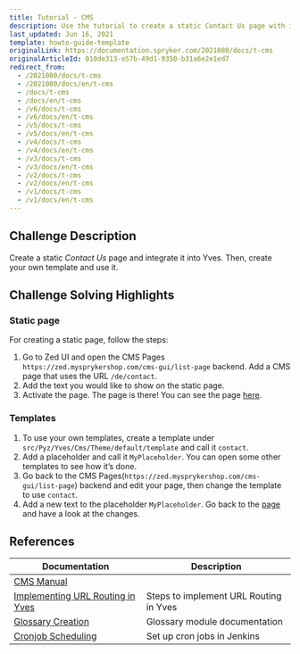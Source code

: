 ```yaml
---
title: Tutorial - CMS
description: Use the tutorial to create a static Contact Us page with its own template and integrate it to Yves.
last_updated: Jun 16, 2021
template: howto-guide-template
originalLink: https://documentation.spryker.com/2021080/docs/t-cms
originalArticleId: 010de313-e57b-49d1-9350-b31a6e2e1ed7
redirect_from:
  - /2021080/docs/t-cms
  - /2021080/docs/en/t-cms
  - /docs/t-cms
  - /docs/en/t-cms
  - /v6/docs/t-cms
  - /v6/docs/en/t-cms
  - /v5/docs/t-cms
  - /v5/docs/en/t-cms
  - /v4/docs/t-cms
  - /v4/docs/en/t-cms
  - /v3/docs/t-cms
  - /v3/docs/en/t-cms
  - /v2/docs/t-cms
  - /v2/docs/en/t-cms
  - /v1/docs/t-cms
  - /v1/docs/en/t-cms
---
```


<!--used to be: http://spryker.github.io/challenge/cms/-->

## Challenge Description
Create a static _Contact Us_ page and integrate it into Yves. Then, create your own template and use it.

## Challenge Solving Highlights
### Static page
For creating a static page, follow the steps:
1. Go to Zed UI and open the CMS Pages `https://zed.mysprykershop.com/cms-gui/list-page` backend. Add a CMS page that uses the URL `/de/contact`.
2. Add the text you would like to show on the static page.
3. Activate the page.
The page is there! You can see the page [here](https://mysprykershop.com/de/contact).

### Templates
1. To use your own templates, create a template under `src/Pyz/Yves/Cms/Theme/default/template` and call it `contact`.
2. Add a placeholder and call it `MyPlaceholder`. You can open some other templates to see how it’s done.
3. Go back to the CMS Pages(`https://zed.mysprykershop.com/cms-gui/list-page`) backend and edit your page, then change the template to use `contact`.
4. Add a new text to the placeholder `MyPlaceholder`.
Go back to the [page](https://mysprykershop.com/de/contact) and have a look at the changes.

## References

| Documentation | Description |
| --- | --- |
| [CMS Manual](/docs/scos/user/features/{{site.version}}/cms-feature-overview/cms-feature-overview.html)  |
|  [Implementing URL Routing in Yves](/docs/scos/dev/back-end-development/yves/implementing-url-routing-in-yves.html)| Steps to implement URL Routing in Yves |
| [Glossary Creation](/docs/scos/user/back-office-user-guides/{{site.version}}/administration/glossary/managing-glossary.html) |Glossary module documentation  |
| [Cronjob Scheduling](/docs/scos/dev/sdk/cronjob-scheduling.html) | Set up cron jobs in Jenkins |

<!-- Last review date: Sep 11, 2017_

[//]: # (by Theodoros Liokos) -->
